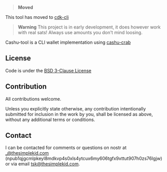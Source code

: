 
> **Moved**

This tool has moved to [cdk-cli](https://github.com/cashubtc/cdk/tree/main/crates/cdk-cli)

> **Warning**
> This project is in early development, it does however work with real sats! Always use amounts you don't mind loosing.

Cashu-tool is a CLI wallet implementation using [cashu-crab](https://github.com/thesimplekid/cashu-crab)

## License

Code is under the [BSD 3-Clause License](LICENSE)

## Contribution

All contributions welcome.

Unless you explicitly state otherwise, any contribution intentionally submitted for inclusion in the work by you, shall be licensed as above, without any additional terms or conditions.

## Contact

I can be contacted for comments or questions on nostr at _@thesimplekid.com (npub1qjgcmlpkeyl8mdkvp4s0xls4ytcux6my606tgfx9xttut907h0zs76lgjw) or via email tsk@thesimplekid.com.
